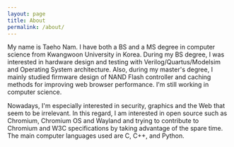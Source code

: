 ```yaml
---
layout: page
title: About
permalink: /about/
---
```

My name is Taeho Nam. I have both a BS and a MS degree in computer science from Kwangwoon University in Korea. During my BS degree, I was interested in hardware design and testing with Verilog/Quartus/Modelsim and Operating System architecture. Also, during my master's degree, I mainly studied firmware design of NAND Flash controller and caching methods for improving web browser performance. I'm still working in computer science.

Nowadays, I'm especially interested in security, graphics and the Web that seem to be irrelevant. In this regard, I am interested in open source such as Chromium, Chromium OS and Wayland and trying to contribute to Chromium and W3C specifications by taking advantage of the spare time. The main computer languages ​​used are C, C++, and Python.
